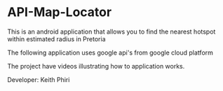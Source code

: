 # API-Map-Locator
This is an android application that allows you to find the nearest hotspot within estimated radius in Pretoria

The following application uses google api's from google cloud platform

The project have videos illustrating how to application works.

Developer: Keith Phiri
